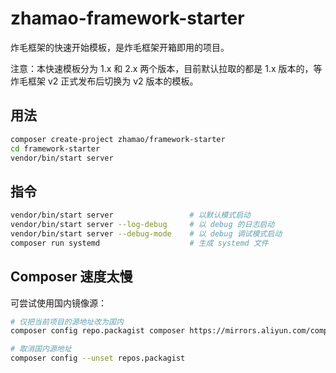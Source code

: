 # zhamao-framework-starter
炸毛框架的快速开始模板，是炸毛框架开箱即用的项目。

注意：本快速模板分为 1.x 和 2.x 两个版本，目前默认拉取的都是 1.x 版本的，等炸毛框架 v2 正式发布后切换为 v2 版本的模板。

## 用法
```bash
composer create-project zhamao/framework-starter
cd framework-starter
vendor/bin/start server
```

## 指令
```bash
vendor/bin/start server                 # 以默认模式启动
vendor/bin/start server --log-debug     # 以 debug 的日志启动
vendor/bin/start server --debug-mode    # 以 debug 调试模式启动
composer run systemd                    # 生成 systemd 文件
```

## Composer 速度太慢
可尝试使用国内镜像源：
```bash
# 仅把当前项目的源地址改为国内
composer config repo.packagist composer https://mirrors.aliyun.com/composer/

# 取消国内源地址
composer config --unset repos.packagist
```
